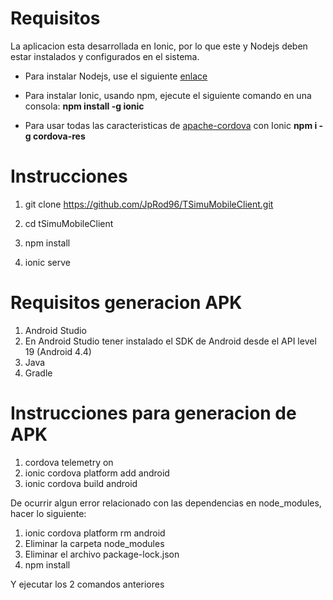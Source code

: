 # Requisitos

La aplicacion esta desarrollada en Ionic, por lo que este y Nodejs deben estar instalados y configurados en el sistema.

  

- Para instalar Nodejs, use el siguiente [enlace](https://nodejs.org/es/)

- Para instalar Ionic, usando npm, ejecute el siguiente comando en una consola: 
**npm install -g ionic**
- Para usar todas las caracteristicas de [apache-cordova](https://cordova.apache.org/) con Ionic
**npm i -g cordova-res**
  
# Instrucciones

1. git clone https://github.com/JpRod96/TSimuMobileClient.git

2. cd tSimuMobileClient

3. npm install

4. ionic serve

# Requisitos generacion APK
1. Android Studio
2. En Android Studio tener instalado el SDK de Android desde el API level 19 (Android 4.4)
3. Java
4. Gradle
# Instrucciones para generacion de APK
1. cordova telemetry on
2. ionic cordova platform add android
3. ionic cordova build android

De ocurrir algun error relacionado con las dependencias en node_modules, hacer lo siguiente:

1. ionic cordova platform rm android
2. Eliminar la carpeta node_modules 
3. Eliminar el archivo package-lock.json
4. npm install

Y ejecutar los 2 comandos anteriores